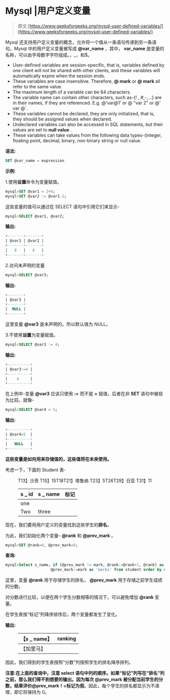 # Mysql |用户定义变量

> 原文:[https://www.geeksforgeeks.org/mysql-user-defined-variables/](https://www.geeksforgeeks.org/mysql-user-defined-variables/)

Mysql 还支持用户定义变量的概念，允许将一个值从一条语句传递到另一条语句。Mysql 中的用户定义变量被写成 **@var_name** ，其中， **var_name** 是变量的名称，可以由字母数字字符组成。，_，和$。

*   User-defined variables are session-specific, that is, variables defined by one client will not be shared with other clients, and these variables will automatically expire when the session ends.
*   These variables are case insensitive. Therefore, **@ mark** or **@ mark** all refer to the same value.
*   The maximum length of a variable can be 64 characters.
*   The variable name can contain other characters, such as-{! , #,-,...} are in their names, if they are referenced. E.g. @'var@1' or @ "var 2" or @' var @`.
*   These variables cannot be declared, they are only initialized, that is, they should be assigned values when declared.
*   Undeclared variables can also be accessed in SQL statements, but their values are set to **null value** .
*   These variables can take values from the following data types-{integer, floating point, decimal, binary, non-binary string or null value.

**语法:**

```sql
SET @var_name = expression 
```

**示例:**

1.使用**设置**命令为变量赋值。

```sql
mysql>SET @var1 = 2+6;
mysql>SET @var2 := @var1-2;
```

这些变量的值可以通过在 SELECT 语句中引用它们来显示-

```sql
mysql>SELECT @var1, @var2;
```

**输出:**

```sql
+-------+-------+
| @var1 | @var2 |
+-------+-------+
|   8   |   6   |
+-------+-------+
```

2.访问未声明的变量

```sql
mysql>SELECT @var3;
```

**输出:**

```sql
+-------+
| @var3 | 
+-------+
|  NULL |  
+-------+
```

这里变量 **@var3** 是未声明的，所以默认值为 NULL。

3.不使用**设置**为变量赋值。

```sql
mysql>SELECT @var3 := 4;
```

**输出:**

```sql
+----------+
| @var3:=4 | 
+----------+
|    4     |  
+----------+
```

在上例中-变量 **@var3** 应该只使用 **:=** 而不是 **=** 赋值，后者在非 **SET** 语句中被视为比较。就像-

```sql
mysql>SELECT @var4 = 5;
```

**输出:**

```sql
+----------+
| @var4=5  | 
+----------+
|   NULL   |  
+----------+
```

**这些变量是如何用来存储值的，这些值将在未来使用。**

考虑一下，下面的 Student 表-

<figure class="table">T13】沙贡 T15】15T18T21】塔鲁纳 T23】5T26T29】日亚 T31】11

| s _ id | s _ name | 标记 |
| --- | --- | --- |
| one |
| Two | three |

</figure>

现在，我们要用用户定义的变量找到这些学生的**排名**。

为此，我们初始化两个变量- **@rank** 和 **@prev_mark** 。

```sql
mysql>SET @rank=0, @prev_mark=0;
```

**查询:**

```sql
mysql>Select s_name, if (@prev_mark != mark, @rank:=@rank+1, @rank) as 'rank',
                    @prev_mark:=mark as 'marks' from student order by mark desc;
```

这里，变量 **@rank** 用于存储学生的排名， **@prev_mark** 用于存储之前学生成绩的分数。

对分数进行比较，以便在两个学生分数相等的情况下，可以避免增加 **@rank** 变量。

在学生表按“标记”列降序排序后，两个变量都发生了变化。

**输出:**

<figure class="table">

| 【s _ name】 | ranking |
| --- | --- |
| 【加里马】 |

</figure>

因此，我们得到的学生表按照“分数”列按照学生的排名降序排列。

**注意:**在上面的查询中，注意 select 语句中列的顺序。如果“标记”列写在“排名”列之前，那么我们得不到想要的输出。因为每次 **@prev_mark** 被分配当前学生的分数，结果评价@prev_mark！=标记为**假**。因此，每个学生的排名都显示为不递增，即它将保持为 0。